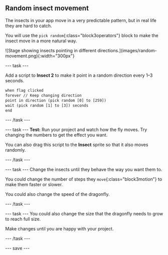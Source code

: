 ## Random insect movement

<div style="display: flex; flex-wrap: wrap">
<div style="flex-basis: 200px; flex-grow: 1; margin-right: 15px;">
The insects in your app move in a very predictable pattern, but in real life they are hard to catch. 

You will use the `pick random`{:class="block3operators"} block to make the insect move in a more natural way.
</div>
<div>
![Stage showing insects pointing in different directions.](images/random-movement.png){:width="300px"}
</div>
</div>

--- task ---

Add a script to **Insect 2** to make it point in a random direction every 1–3 seconds. 

```blocks3
when flag clicked
forever // Keep changing direction
point in direction (pick random [0] to [259])
wait (pick random [1] to [3]) seconds
end
```

--- /task ---

--- task ---
**Test:** Run your project and watch how the fly moves. Try changing the numbers to get the effect you want. 

You can also drag this script to the **Insect** sprite so that it also moves randomly.

--- /task ---

--- task ---
Change the insects until they behave the way you want them to. 

You could change the number of steps they `move`{:class="block3motion"} to make them faster or slower.

You could also change the speed of the dragonfly. 

--- /task ---

--- task ---
You could also change the size that the dragonfly needs to grow to reach full size.

Make changes until you are happy with your project.

--- /task ---

--- save ---
